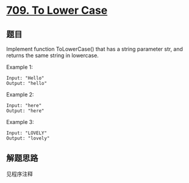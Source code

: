 # [709. To Lower Case](https://leetcode-cn.com/problems/to-lower-case/)

## 题目

Implement function ToLowerCase() that has a string parameter str, and returns the same string in lowercase.

Example 1:

```text
Input: "Hello"
Output: "hello"
```

Example 2:

```text
Input: "here"
Output: "here"
```

Example 3:

```text
Input: "LOVELY"
Output: "lovely"
```

## 解题思路

见程序注释
